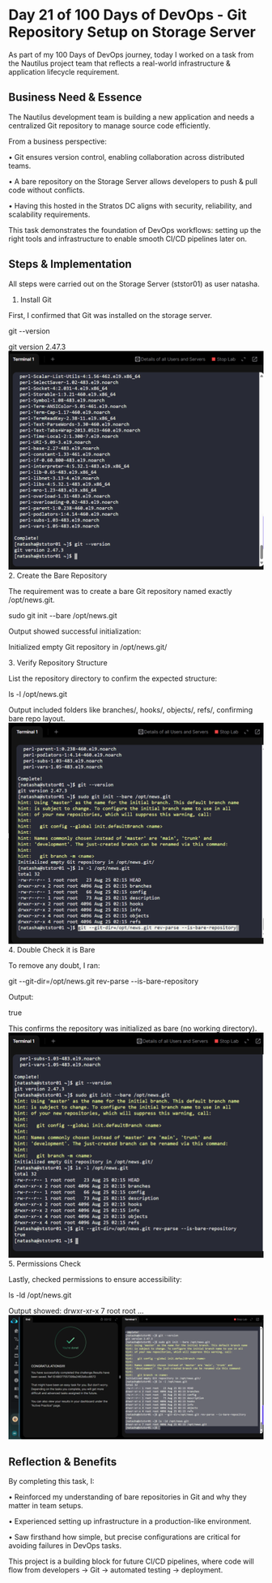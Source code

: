 # Day 21 of 100 Days of DevOps - Git Repository Setup on Storage Server
As part of my 100 Days of DevOps journey, today I worked on a task from the Nautilus project team that reflects a real-world infrastructure & application lifecycle requirement.

## Business Need & Essence
The Nautilus development team is building a new application and needs a centralized Git repository to manage source code efficiently.

From a business perspective:

•	Git ensures version control, enabling collaboration across distributed teams.

•	A bare repository on the Storage Server allows developers to push & pull code without conflicts.

•	Having this hosted in the Stratos DC aligns with security, reliability, and scalability requirements.

This task demonstrates the foundation of DevOps workflows: setting up the right tools and infrastructure to enable smooth CI/CD pipelines later on.

## Steps & Implementation
All steps were carried out on the Storage Server (ststor01) as user natasha.

1. Install Git

First, I confirmed that Git was installed on the storage server.

git --version

git version 2.47.3
![Screenshot](screenshots/git-install-check.png)
2️. Create the Bare Repository

The requirement was to create a bare Git repository named exactly /opt/news.git.

sudo git init --bare /opt/news.git

Output showed successful initialization:

Initialized empty Git repository in /opt/news.git/

3️. Verify Repository Structure

List the repository directory to confirm the expected structure:

ls -l /opt/news.git

Output included folders like branches/, hooks/, objects/, refs/, confirming bare repo layout.
![Screenshot](screenshots/repo-creation-structure.png)
4️. Double Check it is Bare

To remove any doubt, I ran:

git --git-dir=/opt/news.git rev-parse --is-bare-repository

Output:

true

This confirms the repository was initialized as bare (no working directory).
![Screenshot](screenshots/repo-verification.png)
5️. Permissions Check

Lastly, checked permissions to ensure accessibility:

ls -ld /opt/news.git

Output showed: drwxr-xr-x 7 root root ...
![Screenshot](screenshots/repo-permissions.png)

## Reflection & Benefits

By completing this task, I:

•	Reinforced my understanding of bare repositories in Git and why they matter in team setups.

•	Experienced setting up infrastructure in a production-like environment.

•	Saw firsthand how simple, but precise configurations are critical for avoiding failures in DevOps tasks.

This project is a building block for future CI/CD pipelines, where code will flow from developers → Git → automated testing → deployment.
